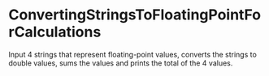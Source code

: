 # ConvertingStringsToFloatingPointForCalculations
Input 4 strings that represent floating-point values, converts the strings to double values, sums the values and prints the total of the 4 values.
